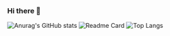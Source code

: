 ### Hi there 👋

![Anurag's GitHub stats](https://github-readme-stats.vercel.app/api?username=JBR-Bunjie&theme=prussian&show_icons=true)
![Readme Card](https://github-readme-stats.vercel.app/api/pin/?username=JBR-Bunjie&theme=prussian&repo=JBR-Bunjie)
![Top Langs](https://github-readme-stats.vercel.app/api/top-langs/?username=JBR-Bunjie&theme=prussian&layout=compact&show_icons=true)


<!--
**JBR-Bunjie/JBR-Bunjie** is a ✨ _special_ ✨ repository because its `README.md` (this file) appears on your GitHub profile.

Here are some ideas to get you started:

- 🔭 I’m currently working on ...
- 🌱 I’m currently learning ...
- 👯 I’m looking to collaborate on ...
- 🤔 I’m looking for help with ...
- 💬 Ask me about ...
- 📫 How to reach me: ...
- 😄 Pronouns: ...
- ⚡ Fun fact: ...
-->
